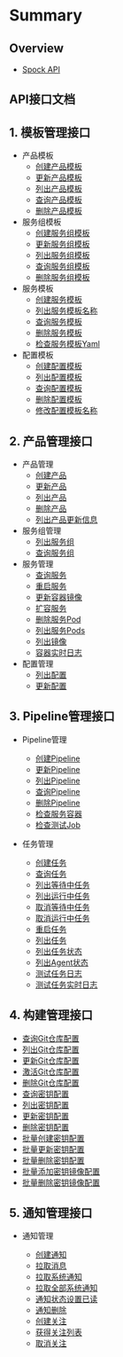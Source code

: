 # Summary

## Overview

* [Spock API](README.md)

## API接口文档

## 1. 模板管理接口

* 产品模板
  * [创建产品模板](APIs/template/product/create_product_tmpl.md)
  * [更新产品模板](APIs/template/product/update_product_tmpl.md)
  * [列出产品模板](APIs/template/product/list_product_tmpl.md)
  * [查询产品模板](APIs/template/product/get_product_tmpl.md)
  * [删除产品模板](APIs/template/product/delete_product_tmpl.md)
* 服务组模板
  * [创建服务组模板](APIs/template/group/create_group_tmpl.md)
  * [更新服务组模板](APIs/template/group/update_group_tmpl.md)
  * [列出服务组模板](APIs/template/group/list_group_tmpl.md)
  * [查询服务组模板](APIs/template/group/get_group_tmpl.md)
  * [删除服务组模板](APIs/template/group/delete_group_tmpl.md)
* 服务模板
  * [创建服务模板](APIs/template/service/create_service_tmpl.md)
  * [列出服务模板名称](APIs/template/service/list_service_tmpl.md)
  * [查询服务模板](APIs/template/service/get_service_tmpl.md)
  * [删除服务模板](APIs/template/service/delete_service_tmpl.md)
  * [检查服务模板Yaml](APIs/template/service/validate_service_yaml.md)
* 配置模板
  * [创建配置模板](APIs/template/config/create_config_tmpl.md)
  * [列出配置模板](APIs/template/config/list_config_tmpl.md)
  * [查询配置模板](APIs/template/config/get_config_tmpl.md)
  * [删除配置模板](APIs/template/config/delete_config_tmpl.md)
  * [修改配置模板名称](APIs/template/config/update_config_tmpl_name.md)

## 2. 产品管理接口

* 产品管理
  * [创建产品](APIs/product/product/create_product.md)
  * [更新产品](APIs/product/product/update_product.md)
  * [列出产品](APIs/product/product/list_product.md)
  * [删除产品](APIs/product/product/delete_product.md)
  * [列出产品更新信息](APIs/product/product/list_product_revision.md)
* 服务组管理
  * [列出服务组](APIs/product/group/list_group.md)
  * [查询服务组](APIs/product/group/get_group.md)
* 服务管理
  * [查询服务](APIs/product/service/get_service.md)
  * [重启服务](APIs/product/service/restart_service.md)
  * [更新容器镜像](APIs/product/service/update_container_image.md)
  * [扩容服务](APIs/product/service/scale_service.md)
  * [删除服务Pod](APIs/product/service/delete_pod.md)
  * [列出服务Pods](APIs/product/service/list_service_pods.md)
  * [列出镜像](APIs/product/service/list_image.md)
  * [容器实时日志](APIs/product/service/container_log_ws.md)
* 配置管理
  * [列出配置](APIs/product/configmap/list_configmaps.md)
  * [更新配置](APIs/product/configmap/update_configmap.md)

## 3. Pipeline管理接口

* Pipeline管理

  * [创建Pipeline](APIs/pipeline/pipeline/create_pipeline.md)
  * [更新Pipeline](APIs/pipeline/pipeline/update_pipeline.md)
  * [列出Pipeline](APIs/pipeline/pipeline/list_pipelines.md)
  * [查询Pipeline](APIs/pipeline/pipeline/get_pipeline.md)
  * [删除Pipeline](APIs/pipeline/pipeline/delete_pipeline.md)
  * [检查服务容器](APIs/pipeline/get_service_container.md)
  * [检查测试Job](APIs/pipeline/validate_test_job.md)


* 任务管理
  * [创建任务](APIs/pipeline/task/create_task.md)
  * [查询任务](APIs/pipeline/task/get_task.md)
  * [列出等待中任务](APIs/pipeline/task/list_pending_task.md)
  * [列出运行中任务](APIs/pipeline/task/list_running_task.md)
  * [取消等待中任务](APIs/pipeline/task/cancel_pending_task.md)
  * [取消运行中任务](APIs/pipeline/task/cancel_running_task.md)
  * [重启任务](APIs/pipeline/task/restart_task.md)
  * [列出任务](APIs/pipeline/task/list_task.md)
  * [列出任务状态](APIs/pipeline/task/list_task_status.md)
  * [列出Agent状态](APIs/pipeline/task/list_agent_status.md)
  * [测试任务日志](APIs/pipeline/task/test_job_logs.md)
  * [测试任务实时日志](APIs/pipeline/task/test_job_logs_ws.md)

## 4. 构建管理接口

* [查询Git仓库配置](APIs/reaper/get_repo.md)
* [列出Git仓库配置](APIs/reaper/list_repo.md)
* [更新Git仓库配置](APIs/reaper/update_repo.md)
* [激活Git仓库配置](APIs/reaper/activate_repo.md)
* [删除Git仓库配置](APIs/reaper/delete_repo.md)
* [查询密钥配置](APIs/reaper/get_secret.md)
* [列出密钥配置](APIs/reaper/list_secret.md)
* [更新密钥配置](APIs/reaper/update_secret.md)
* [删除密钥配置](APIs/reaper/delete_secret.md)
* [批量创建密钥配置](APIs/reaper/create_repo_secret.md)
* [批量更新密钥配置](APIs/reaper/update_repo_secret.md)
* [批量删除密钥配置](APIs/reaper/delete_repo_secret.md)
* [批量添加密钥镜像配置](APIs/reaper/add_repo_secret_images.md)
* [批量删除密钥镜像配置](APIs/reaper/delete_repo_secret_images.md)


## 5. 通知管理接口

* 通知管理

  * [创建通知](APIs/notification/create_notify.md)
  * [拉取消息](APIs/notification/pull_notify.md)
  * [拉取系统通知](APIs/notification/pull_announcement.md)
  * [拉取全部系统通知](APIs/notification/pull_all_announcement.md)
  * [通知状态设置已读](APIs/notification/read_notify.md)
  * [通知删除](APIs/notification/notify_deletebyid.md)
  * [创建关注](APIs/notification/create_subscribe.md)
  * [获得关注列表](APIs/notification/list_subscribe.md)
  * [取消关注](APIs/notification/delete_subscribe.md)




